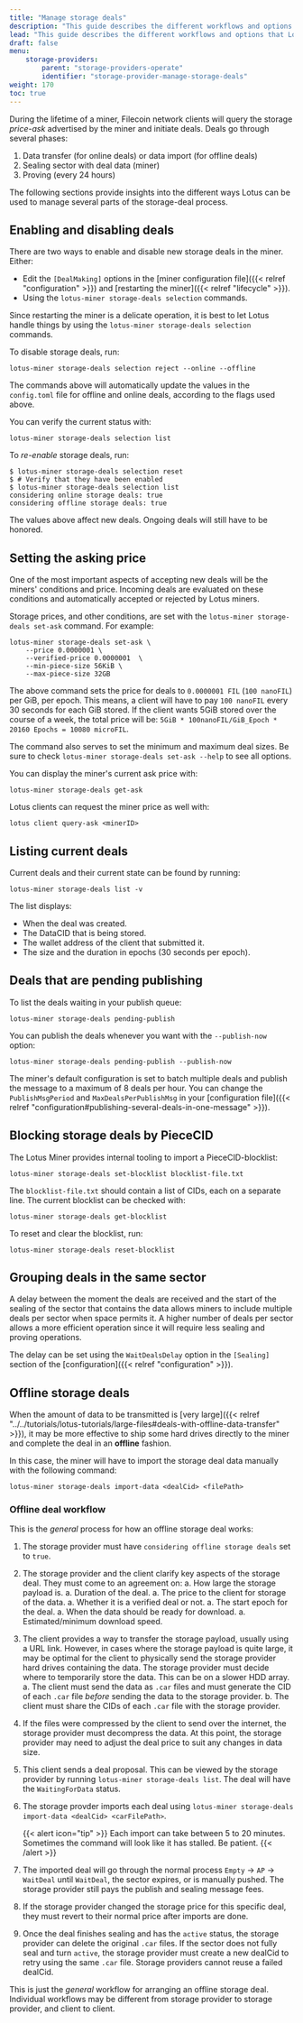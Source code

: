 ```yaml
---
title: "Manage storage deals"
description: "This guide describes the different workflows and options that Lotus miners can use to manage storage deals."
lead: "This guide describes the different workflows and options that Lotus miners can use to manage storage deals."
draft: false
menu:
    storage-providers:
        parent: "storage-providers-operate"
        identifier: "storage-provider-manage-storage-deals"
weight: 170
toc: true
---
```


During the lifetime of a miner, Filecoin network clients will query the storage _price-ask_ advertised by the miner and initiate deals. Deals go through several phases:

1. Data transfer (for online deals) or data import (for offline deals)
2. Sealing sector with deal data (miner)
3. Proving (every 24 hours)

The following sections provide insights into the different ways Lotus can be used to manage several parts of the storage-deal process.

## Enabling and disabling deals

There are two ways to enable and disable new storage deals in the miner. Either:

- Edit the `[DealMaking]` options in the [miner configuration file]({{< relref "configuration" >}}) and [restarting the miner]({{< relref "lifecycle" >}}).
- Using the `lotus-miner storage-deals selection` commands.

Since restarting the miner is a delicate operation, it is best to let Lotus handle things by using the `lotus-miner storage-deals selection` commands.

To disable storage deals, run:

```shell
lotus-miner storage-deals selection reject --online --offline
```

The commands above will automatically update the values in the `config.toml` file for offline and online deals, according to the flags used above.

You can verify the current status with:

```shell
lotus-miner storage-deals selection list
```

To _re-enable_ storage deals, run:

```shell
$ lotus-miner storage-deals selection reset
$ # Verify that they have been enabled
$ lotus-miner storage-deals selection list
considering online storage deals: true
considering offline storage deals: true
```

The values above affect new deals. Ongoing deals will still have to be honored.

## Setting the asking price

One of the most important aspects of accepting new deals will be the miners' conditions and price. Incoming deals are evaluated on these conditions and automatically accepted or rejected by Lotus miners.

Storage prices, and other conditions, are set with the `lotus-miner storage-deals set-ask` command. For example:

```shell
lotus-miner storage-deals set-ask \
    --price 0.0000001 \
    --verified-price 0.0000001  \
    --min-piece-size 56KiB \
    --max-piece-size 32GB
```

The above command sets the price for deals to `0.0000001 FIL` (`100 nanoFIL`) per GiB, per epoch. This means, a client will have to pay `100 nanoFIL` every 30 seconds for each GiB stored. If the client wants 5GiB stored over the course of a week, the total price will be: `5GiB * 100nanoFIL/GiB_Epoch * 20160 Epochs = 10080 microFIL`.

The command also serves to set the minimum and maximum deal sizes. Be sure to check `lotus-miner storage-deals set-ask --help` to see all options.

You can display the miner's current ask price with:

```shell
lotus-miner storage-deals get-ask
```

Lotus clients can request the miner price as well with:

```shell
lotus client query-ask <minerID>
```

## Listing current deals

Current deals and their current state can be found by running:

```shell
lotus-miner storage-deals list -v
```

The list displays:

- When the deal was created.
- The DataCID that is being stored.
- The wallet address of the client that submitted it.
- The size and the duration in epochs (30 seconds per epoch).

## Deals that are pending publishing

To list the deals waiting in your publish queue:

```shell
lotus-miner storage-deals pending-publish
```

You can publish the deals whenever you want with the `--publish-now` option:

```shell
lotus-miner storage-deals pending-publish --publish-now
```

The miner's default configuration is set to batch multiple deals and publish the message to a maximum of 8 deals per hour. You can change the `PublishMsgPeriod` and `MaxDealsPerPublishMsg` in your [configuration file]({{< relref "configuration#publishing-several-deals-in-one-message" >}}).

## Blocking storage deals by PieceCID

The Lotus Miner provides internal tooling to import a PieceCID-blocklist:

```shell
lotus-miner storage-deals set-blocklist blocklist-file.txt
```

The `blocklist-file.txt` should contain a list of CIDs, each on a separate line. The current blocklist can be checked with:

```shell
lotus-miner storage-deals get-blocklist
```

To reset and clear the blocklist, run:

```shell
lotus-miner storage-deals reset-blocklist
```

## Grouping deals in the same sector

A delay between the moment the deals are received and the start of the sealing of the sector that contains the data allows miners to include multiple deals per sector when space permits it. A higher number of deals per sector allows a more efficient operation since it will require less sealing and proving operations.

The delay can be set using the `WaitDealsDelay` option in the `[Sealing]` section of the [configuration]({{< relref "configuration" >}}).

## Offline storage deals

When the amount of data to be transmitted is [very large]({{< relref "../../tutorials/lotus-tutorials/large-files#deals-with-offline-data-transfer" >}}), it may be more effective to ship some hard drives directly to the miner and complete the deal in an **offline** fashion.

In this case, the miner will have to import the storage deal data manually with the following command:

```shell
lotus-miner storage-deals import-data <dealCid> <filePath>
```

### Offline deal workflow

This is the _general_ process for how an offline storage deal works:

1. The storage provider must have `considering offline storage deals` set to `true`.
1. The storage provider and the client clarify key aspects of the storage deal. They must come to an agreement on:
a. How large the storage payload is.
a. Duration of the deal.
a. The price to the client for storage of the data.
a. Whether it is a verified deal or not.
a. The start epoch for the deal.
a. When the data should be ready for download.
a. Estimated/minimum download speed.
1. The client provides a way to transfer the storage payload, usually using a URL link. However, in cases where the storage payload is quite large, it may be optimal for the client to physically send the storage provider hard drives containing the data. The storage provider must decide where to temporarily store the data. This can be on a slower HDD array.
a. The client must send the data as `.car` files and must generate the CID of each `.car` file _before_ sending the data to the storage provider.
b. The client must share the CIDs of each `.car` file with the storage provider.
1. If the files were compressed by the client to send over the internet, the storage provider must decompress the data. At this point, the storage provider may need to adjust the deal price to suit any changes in data size.
1. This client sends a deal proposal. This can be viewed by the storage provider by running `lotus-miner storage-deals list`. The deal will have the `WaitingForData` status.
1. The storage provder imports each deal using `lotus-miner storage-deals import-data <dealCid> <carFilePath>`.

   {{< alert icon="tip" >}}
   Each import can take between 5 to 20 minutes. Sometimes the command will look like it has stalled. Be patient.
   {{< /alert >}}
1. The imported deal will go through the normal process `Empty` → `AP` → `WaitDeal` until `WaitDeal`, the sector expires, or is manually pushed. The storage provider still pays the publish and sealing message fees.
1. If the storage provider changed the storage price for this specific deal, they must revert to their normal price after imports are done.
1. Once the deal finishes sealing and has the `active` status, the storage provider can delete the original `.car` files. If the sector does not fully seal and turn `active`, the storage provider must create a new dealCid to retry using the same `.car` file. Storage providers cannot reuse a failed dealCid.

This is just the _general_ workflow for arranging an offline storage deal. Individual workflows may be different from storage provider to storage provider, and client to client.
